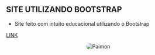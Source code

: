 ## SITE UTILIZANDO BOOTSTRAP
- Site feito com intuito educacional utilizando o Bootstrap

[LINK](https://henriqlimac.github.io/siteboostrap/)

<div align="center">
<img src="https://c.tenor.com/kf2rYZV_p94AAAAd/paimon-genshin-impact.gif" style="border-radius: 25px" alt="Paimon"/>
</div>